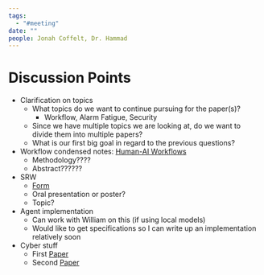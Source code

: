 ```yaml
---
tags:
  - "#meeting"
date: ""
people: Jonah Coffelt, Dr. Hammad
---
```

# Discussion Points
- Clarification on topics
	- What topics do we want to continue pursuing for the paper(s)?
		- Workflow, Alarm Fatigue, Security
	- Since we have multiple topics we are looking at, do we want to divide them into multiple papers?
	- What is our first big goal in regard to the previous questions?
- Workflow condensed notes: [Human-AI Workflows](Human-AI%20Workflows.md)
	- Methodology????
	- Abstract??????
- SRW
	- [Form](https://docs.google.com/forms/d/e/1FAIpQLSeK56fOZF2HFRV-Q_vSUywRB3_mU0Ue7JEM5TriSchcluaFpw/viewform)
	- Oral presentation or poster?
	- Topic?
- Agent implementation
	- Can work with William on this (if using local models)
	- Would like to get specifications so I can write up an implementation relatively soon
- Cyber stuff
	- First [Paper](Securing%20Agentic%20AI%20-%20Threats,%20Risks%20and%20Mitigation.md)
	- Second [Paper](AI%20Agents%20Under%20Threat.md)